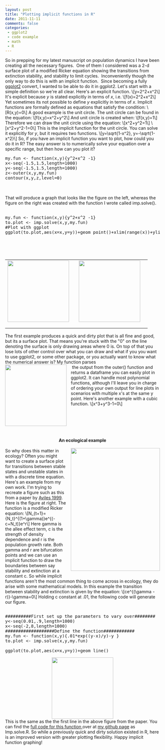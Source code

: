 ```yaml
---
layout: post
title: "Plotting implicit functions in R"
date: 2011-11-11
comments: false
categories:
 - ggplot2
 - code example
 - math
 - R
---
```


<div class='post'>
So in prepping for my latest manuscript on population dynamics I have been creating all the necessary figures. &nbsp;One of them I considered was a 2-d surface plot of a modified Ricker equation showing the transitions from extinction stability, and stability to limit cycles. &nbsp;Inconveniently though the only way to do this is with an implicit function. &nbsp;Since becoming a fully <a href="http://had.co.nz/ggplot2/" target="_blank">ggplot2</a> convert, I wanted to be able to do it in ggplot2. Let's start with a simple definition so we're all clear.  Here's an explicit function.  \[y=2^2+x^2\]  It's explicit because <i>y</i> is stated explicitly in terms of <i>x</i>, i.e. \[f(x)=2^2+x^2\]  Yet sometimes its not possible to define <i>y</i> explicitly in terms of <i>x</i>.  Implicit functions are formally defined as equations that satisfy the condition: \[R(x,y)=0\] A good example is the unit circle. The unit circle can be found in the equation: \[f(x,y)=x^2+y^2\] And unit circle is created when: \[f(x,y)=1\]  Therefore we can draw the unit circle using the equation: \[x^2+y^2=1\] \[x^2+y^2-1=0\] This is the implicit function for the unit circle.  You can solve it explicitly for <i>y</i>, but it requires two functions. \[y=\sqrt{1-x^2},   y=-\sqrt{1-x^2}\]  So, if you have an implicit function you want to plot, how could you do it in R?  The easy answer is to numerically solve your equation over a specific range, but then how can you plot it?  <br /><pre class="brush:python" name="code">my.fun &lt;- function(x,y){y^2+x^2 -1}<br />x&lt;-seq(-1.5,1.5,length=1000)<br />y&lt;-seq(-1.5,1.5,length=1000)<br />z&lt;-outer(x,y,my.fun)<br />contour(x,y,z,level=0)<br /></pre><br /><br />That will produce a graph that looks like the figure on the left, whereas the figure on the right was created with the function I wrote called imp.solve().  <br /><br /><pre class="brush:python" name="code">my.fun &lt;- function(x,y){y^2+x^2 -1}<br />to.plot &lt;- imp.solve(x,y,my.fun)<br />#Plot with ggplot<br />ggplot(to.plot,aes(x=x,y=y))+geom_point()+xlim(range(x))+ylim(range(y))<br /></pre><br /><br /><br /><center><table><tbody><tr><td><div class="separator" style="clear: both; text-align: right;"><a href="http://3.bp.blogspot.com/-P0c7KO_cW2g/TsKeMy1kXqI/AAAAAAAAC44/2uJu9ieGhNY/s1600/Circle.png" imageanchor="1" style="clear: left; float: left; margin-bottom: 1em; margin-right: 1em;"><img border="0" height="200" src="http://3.bp.blogspot.com/-P0c7KO_cW2g/TsKeMy1kXqI/AAAAAAAAC44/2uJu9ieGhNY/s200/Circle.png" width="200" /></a></div></td><td><div class="separator" style="clear: both; text-align: right;"><a href="http://1.bp.blogspot.com/-PhjO9oGLZkE/TsKzOS714II/AAAAAAAAC5A/q4Lyw93u7ik/s1600/Circle2.png" imageanchor="1" style="clear: left; float: left; margin-bottom: 1em; margin-right: 1em;"><img border="0" height="200" src="http://1.bp.blogspot.com/-PhjO9oGLZkE/TsKzOS714II/AAAAAAAAC5A/q4Lyw93u7ik/s200/Circle2.png" width="200" /></a></div></td></tr></tbody></table></center>The first example produces a quick and dirty plot that is all fine and good, but its a surface plot. That means you're stuck with the "0" on the line denoting the surface is only drawing areas where 0 is.&nbsp;On top of that you lose lots of other control over what you can draw and what if you you want to use ggplot2, or some other package, or you actually want to know what the numerical answer is?&nbsp;My function parses<br /><div class="separator" style="clear: both; text-align: center;"><a href="http://3.bp.blogspot.com/-hqa3CUWFWAc/TsK2B11u8NI/AAAAAAAAC5I/mPFzCl6B-T0/s1600/ex3.png" imageanchor="1" style="clear: left; float: left; margin-bottom: 1em; margin-right: 1em;"><img border="0" height="200" src="http://3.bp.blogspot.com/-hqa3CUWFWAc/TsK2B11u8NI/AAAAAAAAC5I/mPFzCl6B-T0/s200/ex3.png" width="200" /></a></div>&nbsp;the output from the outer() function and returns a dataframe you can easily plot in ggplot2. It can handle most polynomial functions, although I'll leave you in charge of ordering your own output for line plots in scenarios with multiple x's at the same y point. Here's another example with a cubic function. \[x^3+y^3-1=0\]<br /><br /><br /><br /><br /><br /><br /><div style="text-align: center;"><b>An ecological example</b></div><br /><div class="separator" style="clear: both; text-align: center;"><a href="http://1.bp.blogspot.com/-Ye6VDv-4_ck/TsK3oXR9pbI/AAAAAAAAC5Q/dJRM3oCKIKg/s1600/Untitled.png" imageanchor="1" style="clear: right; float: right; margin-bottom: 1em; margin-left: 1em;"><img border="0" height="400" src="http://1.bp.blogspot.com/-Ye6VDv-4_ck/TsK3oXR9pbI/AAAAAAAAC5Q/dJRM3oCKIKg/s400/Untitled.png" width="290" /></a></div>So why does this matter in ecology?  Often you might want to create a surface plot for transitions between stable states and unstable states in with a discrete time equation.  Here's an example from my own work.  I'm trying to recreate a figure such as this from a paper by <a href="http://domingo.zoology.ubc.ca/AvilesLab/reprints/Aviles.1999.EER.pdf">Aviles 1999</a>. Here is the figure at right.  The function is a modified Ricker equation: \[N_{t+1}={N_t}^{(1+\gamma)}e^{(-c+N_t)}e^r\] Here gamma is the allee effect term, c is the strength of density dependence and r is the population growth rate.  Both gamma and r are bifurcation points and we can use an implicit function to draw the boundaries between say stability and extinction at a constant c.  So while implicit functions aren't the most common thing to come across in ecology, they do arise with some mathematical models.  In this example the transition between stability and extinction is given by the equation: \[ce^{(\gamma - r)}-\gamma=0\] Holding c constant at .01, the following code will generate our figure.  <pre class="brush:python" name="code"><br />##########First set up the parameters to vary over########<br />y<-seq(0.01,.9,length=1000)<br />x<-seq(-2,8,length=1000)<br />###################Define the function############<br />my.fun <- function(x,y){.01*exp((y-x)/y)-y }<br />to.plot <- imp.solve(x,y,my.fun)<br /><br />ggplot(to.plot,aes(x=x,y=y))+geom_line()<br /></pre> <div class="separator" style="clear: both; text-align: center;"><a href="http://1.bp.blogspot.com/-HUB_sjPMDo0/TsK6pKb8sGI/AAAAAAAAC5c/QnkhsbgmXOc/s1600/Untitled2.png" imageanchor="1" style="margin-left:1em; margin-right:1em"><img border="0" height="200" width="200" src="http://1.bp.blogspot.com/-HUB_sjPMDo0/TsK6pKb8sGI/AAAAAAAAC5c/QnkhsbgmXOc/s200/Untitled2.png" /></a></div> This is the same as the the first line in the above figure from the paper.  You can find the <a href="https://github.com/emhart/Misc_Func/blob/master/Imp.solve.R">full code for this function </a>over at <a href="https://github.com/emhart">my github page</a> as Imp.solve.R.  So while a previously quick and dirty solution existed in R, here is an improved version with greater plotting flexibility.  Happy implicit function graphing!</div>

